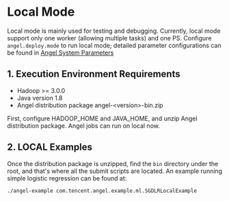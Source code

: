 # Local Mode

Local mode is mainly used for testing and debugging. Currently, local mode support only one worker (allowing multiple tasks) and one PS. Configure `angel.deploy.mode` to run local mode; detailed parameter configurations can be found in [Angel System Parameters](./config_details_en.md)

## 1. Execution Environment Requirements

* Hadoop >= 3.0.0
* Java version 1.8
* Angel distribution package angel-&lt;version&gt;-bin.zip

First, configure HADOOP_HOME and JAVA_HOME, and unzip Angel distribution package. Angel jobs can run on local now. 

## 2. LOCAL Examples

Once the distribution package is unzipped, find the `bin` directory under the root, and that's where all the submit scripts are located. An example running simple logistic regression can be found at:

```./angel-example com.tencent.angel.example.ml.SGDLRLocalExample```
